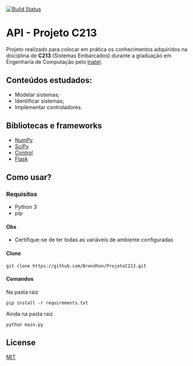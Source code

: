 [![Build Status](https://travis-ci.com/Brendhon/ProjetoC213.svg?branch=master)](https://travis-ci.com/Brendhon/ProjetoC213)
# API - Projeto C213
Projeto realizado para colocar em prática os conhecimentos adquiridos na disciplina de **C213** (Sistemas Embarcados) durante a graduação em Engenharia de Computação pelo [Inatel](https://inatel.br/home/).

## Conteúdos estudados:
* Modelar sistemas;
* Identificar sistemas; 
* Implementar controladores.
 
## Bibliotecas e frameworks
* [NumPy](https://numpy.org/)
* [SciPy](https://www.scipy.org/)
* [Control](https://python-control.readthedocs.io/en/0.8.3/)
* [Flask](https://flask.palletsprojects.com/en/1.1.x/)

## Como usar?

### Requisitos
 * Python 3
 * pip
 
#### Obs
 * Certifique-se de ter todas as variáveis de ambiente configuradas
 
#### Clone
```
git clone https://github.com/Brendhon/ProjetoC213.git
```
#### Comandos
Na pasta raiz
```
pip install -r requirements.txt 
```
Ainda na pasta raiz
```
python main.py
```

## License
[MIT](https://choosealicense.com/licenses/mit/)
